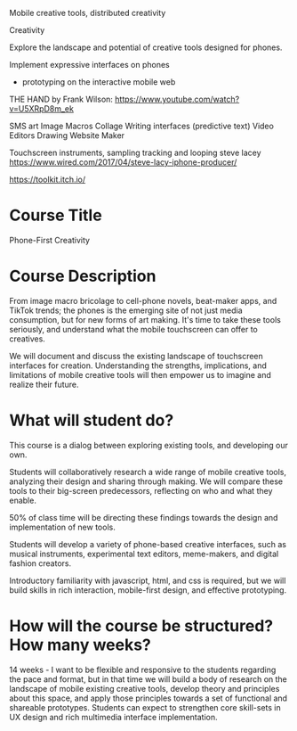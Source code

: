 Mobile creative tools, distributed creativity

Creativity

Explore the landscape and potential of creative tools designed for phones.

Implement expressive interfaces on phones

- prototyping on the interactive mobile web

THE HAND by Frank Wilson: https://www.youtube.com/watch?v=U5XRpD8m_ek

SMS art
Image Macros
Collage
Writing interfaces
(predictive text)
Video Editors
Drawing
Website Maker

Touchscreen instruments, sampling tracking and looping
steve lacey https://www.wired.com/2017/04/steve-lacy-iphone-producer/


https://toolkit.itch.io/

# Course Title

Phone-First Creativity

# Course Description

From image macro bricolage to cell-phone novels, beat-maker apps, and TikTok trends; the phones is the emerging site of not just media consumption, but for new forms of art making. It's time to take these tools seriously, and understand what the mobile touchscreen can offer to creatives.

We will document and discuss the existing landscape of touchscreen interfaces for creation. Understanding the strengths, implications, and limitations of mobile creative tools will then empower us to imagine and realize their future.

# What will student do?

This course is a dialog between exploring existing tools, and developing our own.

Students will collaboratively research a wide range of mobile creative tools, analyzing their design and sharing through making. We will compare these tools to their big-screen predecessors, reflecting on who and what they enable.

50% of class time will be directing these findings towards the design and implementation of new tools.

Students will develop a variety of phone-based creative interfaces, such as musical instruments, experimental text editors, meme-makers, and digital fashion creators.

Introductory familiarity with javascript, html, and css is required, but we will build skills in rich interaction, mobile-first design, and effective prototyping.

# How will the course be structured? How many weeks?

14 weeks -
I want to be flexible and responsive to the students regarding the pace and format, but in that time we will build a body of research on the landscape of mobile existing creative tools, develop theory and principles about this space, and apply those principles towards a set of functional and shareable prototypes. Students can expect to strengthen core skill-sets in UX design and rich multimedia interface implementation.


